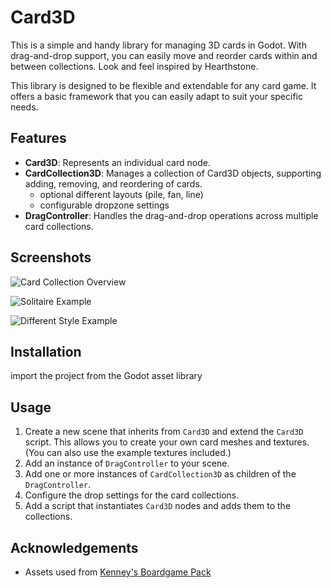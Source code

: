 # Card3D

This is a simple and handy library for managing 3D cards in Godot. With drag-and-drop support, you can easily move and reorder cards within and between collections. Look and feel inspired by Hearthstone.

This library is designed to be flexible and extendable for any card game. It offers a basic framework that you can easily adapt to suit your specific needs.

## Features

- **Card3D**: Represents an individual card node.
- **CardCollection3D**: Manages a collection of Card3D objects, supporting adding, removing, and reordering of cards.
  - optional different layouts (pile, fan, line)
  - configurable dropzone settings
- **DragController**: Handles the drag-and-drop operations across multiple card collections.

## Screenshots

![Card Collection Overview](https://raw.githubusercontent.com/tdecker91/Card3D/main/screenshots/screenshot_1.png)

![Solitaire Example](https://raw.githubusercontent.com/tdecker91/Card3D/main/screenshots/screenshot_4.png)

![Different Style Example](https://raw.githubusercontent.com/tdecker91/Card3D/main/screenshots/screenshot_6.png)

## Installation

import the project from the Godot asset library

## Usage

1. Create a new scene that inherits from `Card3D` and extend the `Card3D` script. This allows you to create your own card meshes and textures. (You can also use the example textures included.)
2. Add an instance of `DragController` to your scene.
3. Add one or more instances of `CardCollection3D` as children of the `DragController`.
4. Configure the drop settings for the card collections.
5. Add a script that instantiates `Card3D` nodes and adds them to the collections.


## Acknowledgements


- Assets used from [Kenney's Boardgame Pack](https://www.kenney.nl/assets/boardgame-pack)
